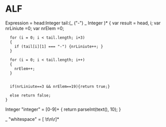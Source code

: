 # ALF
Expression
  = head:Integer  tail:(_ ("-") _ Integer )* {
      var result = head, i;
      var nrLiniute =0;
      var nrElem =0;      

      for (i = 0; i < tail.length; i+3)
      {     
        if (tail[i][1] === "-") {nrLiniute++; }
      }
      
      for (i = 0; i < tail.length; i++)
      {     
        nrElem++;
      }


      if(nrLiniute==3 && nrElem==19){return true;}

      else return false;
    }



Integer "integer"
  = [0-9]+ { return parseInt(text(), 10); }

_ "whitespace"
  = [ \t\n\r]*
